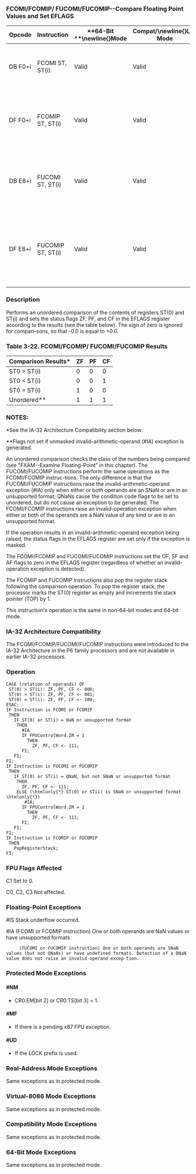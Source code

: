 ### FCOMI/FCOMIP/ FUCOMI/FUCOMIP--Compare Floating Point Values and Set EFLAGS


|**Opcode**|**Instruction**|**64-Bit **\newline{}**Mode**|**Compat/**\newline{}**Leg Mode**|**Description**|
|----------|---------------|-----------------------------|---------------------------------|---------------|
|DB F0+i|FCOMI ST, ST(i)|Valid|Valid|Compare ST(0) with ST(i) and set status flags accordingly.|
|DF F0+i|FCOMIP ST, ST(i)|Valid|Valid|Compare ST(0) with ST(i), set status flags accordingly, and pop register stack.|
|DB E8+i|FUCOMI ST, ST(i)|Valid|Valid|Compare ST(0) with ST(i), check for ordered values, and set status flags accordingly.|
|DF E8+i|FUCOMIP ST, ST(i)|Valid|Valid|Compare ST(0) with ST(i), check for ordered values, set status flags accordingly, and pop register stack.|
### Description


Performs an unordered comparison of the contents of registers ST(0) and ST(i) and sets the status flags ZF, PF, and CF in the EFLAGS register according to the results (see the table below). The sign of zero is ignored for compari-sons, so that -0.0 is equal to +0.0. 

### Table 3-22.  FCOMI/FCOMIP/ FUCOMI/FUCOMIP Results


|**Comparison Results***|**ZF**|**PF**|**CF**|
|-----------------------|------|------|------|
|ST0 > ST(i)|0|0|0|
|ST0 < ST(i)|0|0|1|
|ST0 = ST(i)|1|0|0|
|Unordered**|1|1|1|
### NOTES:


*See the IA-32 Architecture Compatibility section below.

**Flags not set if unmasked invalid-arithmetic-operand (#IA) exception is generated.

An unordered comparison checks the class of the numbers being compared (see "FXAM--Examine Floating-Point" in this chapter). The FUCOMI/FUCOMIP instructions perform the same operations as the FCOMI/FCOMIP instruc-tions. The only difference is that the FUCOMI/FUCOMIP instructions raise the invalid-arithmetic-operand exception (#IA) only when either or both operands are an SNaN or are in an unsupported format; QNaNs cause the condition code flags to be set to unordered, but do not cause an exception to be generated. The FCOMI/FCOMIP instructions raise an invalid-operation exception when either or both of the operands are a NaN value of any kind or are in an unsupported format.

If the operation results in an invalid-arithmetic-operand exception being raised, the status flags in the EFLAGS register are set only if the exception is masked. 

The FCOMI/FCOMIP and FUCOMI/FUCOMIP instructions set the OF, SF and AF flags to zero in the EFLAGS register (regardless of whether an invalid-operation exception is detected).

The FCOMIP and FUCOMIP instructions also pop the register stack following the comparison operation. To pop the register stack, the processor marks the ST(0) register as empty and increments the stack pointer (TOP) by 1.

This instruction's operation is the same in non-64-bit modes and 64-bit mode.

### IA-32 Architecture Compatibility


The FCOMI/FCOMIP/FUCOMI/FUCOMIP instructions were introduced to the IA-32 Architecture in the P6 family processors and are not available in earlier IA-32 processors. 


### Operation

```info-verb
CASE (relation of operands) OF
 ST(0) > ST(i): ZF, PF, CF <- 000;
 ST(0) < ST(i): ZF, PF, CF <- 001;
 ST(0) = ST(i): ZF, PF, CF <- 100;
ESAC;
IF Instruction is FCOMI or FCOMIP
 THEN
   IF ST(0) or ST(i) = NaN or unsupported format
    THEN 
      #IA
      IF FPUControlWord.IM = 1
        THEN 
          ZF, PF, CF <- 111;
      FI;
   FI;
FI;
IF Instruction is FUCOMI or FUCOMIP
 THEN
   IF ST(0) or ST(i) = QNaN, but not SNaN or unsupported format
    THEN 
      ZF, PF, CF <- 111;
    ELSE (\htmlonly{*} ST(0) or ST(i) is SNaN or unsupported format \htmlonly{*})
       #IA;
      IF FPUControlWord.IM = 1
        THEN 
          ZF, PF, CF <- 111;
      FI;
   FI;
FI;
IF Instruction is FCOMIP or FUCOMIP 
 THEN 
   PopRegisterStack;
FI;
```
### FPU Flags Affected


C1 Set to 0.

C0, C2, C3  Not affected.

### Floating-Point Exceptions


#IS Stack underflow occurred.

#IA (FCOMI or FCOMIP instruction) One or both operands are NaN values or have unsupported formats.

         (FUCOMI or FUCOMIP instruction) One or both operands are SNaN values (but not QNaNs) or have undefined formats. Detection of a QNaN value does not raise an invalid-operand excep-tion.


### Protected Mode Exceptions

#### #NM
* CR0.EM[bit 2] or CR0.TS[bit 3] = 1.

#### #MF
* If there is a pending x87 FPU exception.

#### #UD
* If the LOCK prefix is used.

### Real-Address Mode Exceptions



Same exceptions as in protected mode.


### Virtual-8086 Mode Exceptions



Same exceptions as in protected mode.


### Compatibility Mode Exceptions



Same exceptions as in protected mode.


### 64-Bit Mode Exceptions



Same exceptions as in protected mode.

